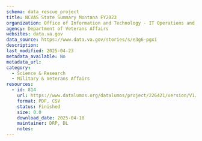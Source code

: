 ```yaml
---
schema: data_rescue_project 
title: NCVAS State Summary Montana FY2023
organization: Office of Information and Technology - IT Operations and Services (ITOPS)
agency: Department of Veterans Affairs
websites: data.va.gov
data_source: https://www.data.va.gov/stories/s/e3g6-pgxi
description: 
last_modified: 2025-04-23
metadata_available: No
metadata_url: 
category:
  - Science & Research 
  - Military & Veterans Affairs 
resources:
  - id: 814
    url: https://www.datalumos.org/datalumos/project/226421/version/V1/view
    format: PDF, CSV
    status: Finished
    size: 0.0
    download_date: 2025-04-10
    maintainer: DRP, DL
    notes: 
---
```

